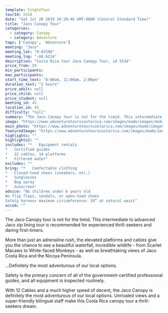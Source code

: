 ```yaml
---
template: SingleTour
tourId: 5534
date: "Sat Jul 20 2019 19:29:46 GMT-0600 (Central Standard Time)"
title: "Jaco Canopy Tour"
categories: 
  - category: Canopy
  - category: Adventure
tags: ['Canopy', 'Adventure']
meeting: "Jaco"
meeting_lat: "9.65596"
meeting_lng: "-84.6224"
description: "Costa Rica tour Jaco Canopy Tour, id 5534"
price_from: 59
min_participants: 
max_participants: 
start_time_text: "8:00am, 11:00am, 2:00pm"
duration_text: "2 hours"
price_adult: null
price_child: null
price_student: null
meeting_id: 45
location_id: 45
difficulty: "null"
summary: "The Jaco Canopy tour is not for the timid. This intermediate to advanced Jaco zip lining tour is recommended for experienced thrill-seekers and daring first-timers…"
image: "https://www.adventuretourscostarica.com/images/made/images/mobile/zipline-canopy-tours_350_250_c1.jpg"
main_photo: "https://www.adventuretourscostarica.com/images/made/images/mobile/zipline-canopy-tours_350_250_c1.jpg"
featuredImage: "https://www.adventuretourscostarica.com/images/made/images/mobile/zipline-canopy-tours_350_250_c1.jpg"
highlights: ""
highlights2: ""
includes: "*   Equipment rentals
*   Certified guides
*   12 cables, 14 platforms
*   Filtered water"
excludes: ""
bring: "*   Comfortable clothing
*   Closed-toed shoes (sneakers, etc.)
*   Sunglasses
*   Bug spray
*   Sunscreen"
advice: "No children under 6 years old  
No flip flops, sandals, or open-toed shoes  
Safety harness maximum circumference: 39” at natural waist"
accom: ""
---
```

The Jaco Canopy tour is not for the timid. This intermediate to advanced Jaco zip lining tour is recommended for experienced thrill-seekers and daring first-timers.

More than just an adrenaline rush, the elevated platforms and cables give you the chance to see a beautiful waterfall, incredible wildlife - from Scarlet Macaws to White-faced Monkeys - as well as breathtaking views of Jaco Costa Rica and the Nicoya Peninsula.

...Definitely the most adventurous of our local options.

Safety is the primary concern of all of the government-certified professional guides, and all equipment is inspected routinely.

With 12 Cables and a much higher speed of decent, the Jaco Canopy is definitely the most adventurous of our local options. Unrivaled views and a super-friendly bilingual staff make this Costa Rica canopy tour a thrill-seekers dream.
